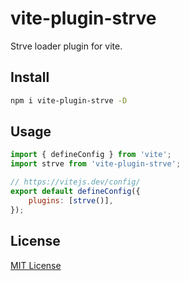 # vite-plugin-strve

Strve loader plugin for vite.

## Install

```bash
npm i vite-plugin-strve -D
```

## Usage

```js
import { defineConfig } from 'vite';
import strve from 'vite-plugin-strve';

// https://vitejs.dev/config/
export default defineConfig({
	plugins: [strve()],
});
```

## License

[MIT License](https://opensource.org/licenses/MIT)
